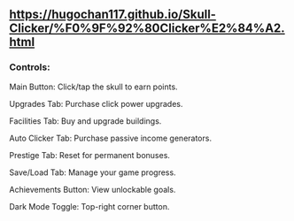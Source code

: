 ## https://hugochan117.github.io/Skull-Clicker/%F0%9F%92%80Clicker%E2%84%A2.html

### Controls:
Main Button: Click/tap the skull to earn points.

Upgrades Tab: Purchase click power upgrades.

Facilities Tab: Buy and upgrade buildings.

Auto Clicker Tab: Purchase passive income generators.

Prestige Tab: Reset for permanent bonuses.

Save/Load Tab: Manage your game progress.

Achievements Button: View unlockable goals.

Dark Mode Toggle: Top-right corner button.
